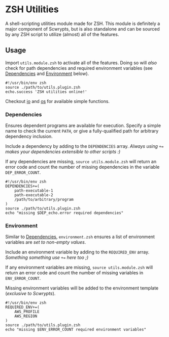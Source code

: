 # ZSH Utilities

A shell-scripting utilities module made for ZSH.
This module is definitely a major component of Scwrypts, but is also standalone and can be sourced by any ZSH script to utilize (almost) all of the features.

## Usage
Import `utils.module.zsh` to activate all of the features.
Doing so will *also* check for path dependencies and required environment variables (see [Dependencies](#dependencies) and [Environment](#environment) below).


```shell
#!/usr/bin/env zsh
source ./path/to/utils.plugin.zsh
echo.success 'ZSH utilities online!'
```

Checkout [io](./io.zsh) and [os](./os.zsh) for available simple functions.

### Dependencies
Ensures dependent programs are available for execution.
Specify a simple name to check the current `PATH`, or give a fully-qualified path for arbitrary dependency inclusion.

Include a dependency by adding to the `DEPENDENCIES` array.
*Always using `+=` makes your dependencies extensible to other scripts :)*

If any dependencies are missing, `source utils.module.zsh` will return an error code and count the number of missing dependencies in the variable `DEP_ERROR_COUNT`.

```shell
#!/usr/bin/env zsh
DEPENDENCIES+=(
	path-executable-1
	path-executable-2
	/path/to/arbitrary/program
)
source ./path/to/utils.plugin.zsh
echo "missing $DEP_echo.error required dependencies"
```

### Environment
Similar to [Dependencies](#dependencies), `environment.zsh` ensures a list of environment variables are *set to non-empty values*.

Include an environment variable by adding to the `REQUIRED_ENV` array.
*Something something use `+=` here too ;)*

If any environment variables are missing, `source utils.module.zsh` will return an error code and count the number of missing variables in `ENV_ERROR_COUNT`.

Missing environment variables will be added to the environment template (*exclusive to Scwrypts*).

```shell
#!/usr/bin/env zsh
REQUIRED_ENV+=(
	AWS_PROFILE
	AWS_REGION
)
source ./path/to/utils.plugin.zsh
echo "missing $ENV_ERROR_COUNT required environment variables"
```
